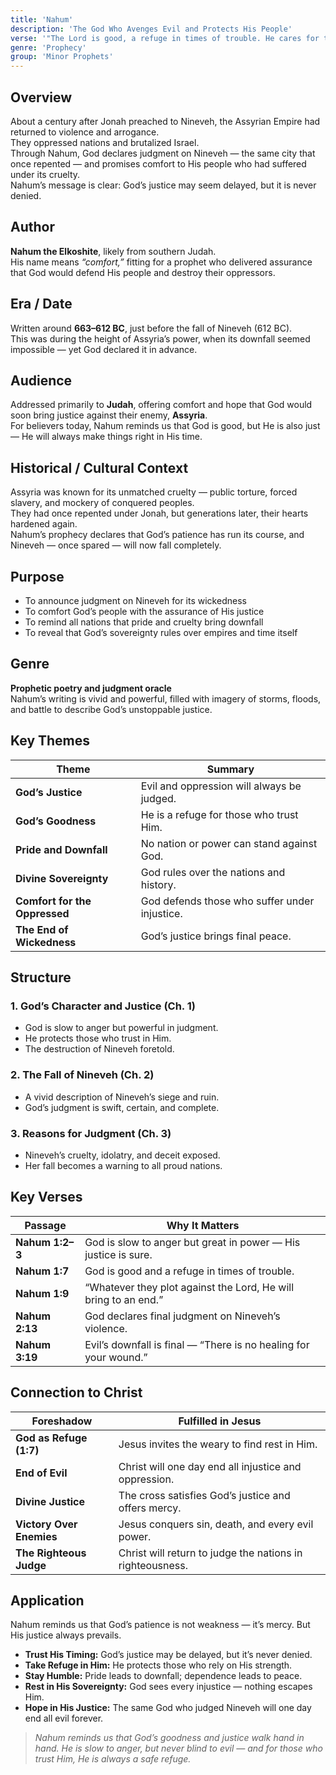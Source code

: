 ```yaml
---
title: 'Nahum'
description: 'The God Who Avenges Evil and Protects His People'
verse: '"The Lord is good, a refuge in times of trouble. He cares for those who trust in Him." — Nahum 1:7'
genre: 'Prophecy'
group: 'Minor Prophets'
---
```


## Overview  
About a century after Jonah preached to Nineveh, the Assyrian Empire had returned to violence and arrogance.  
They oppressed nations and brutalized Israel.  
Through Nahum, God declares judgment on Nineveh — the same city that once repented — and promises comfort to His people who had suffered under its cruelty.  
Nahum’s message is clear: God’s justice may seem delayed, but it is never denied.

## Author  
**Nahum the Elkoshite**, likely from southern Judah.  
His name means *“comfort,”* fitting for a prophet who delivered assurance that God would defend His people and destroy their oppressors.

## Era / Date  
Written around **663–612 BC**, just before the fall of Nineveh (612 BC).  
This was during the height of Assyria’s power, when its downfall seemed impossible — yet God declared it in advance.

## Audience  
Addressed primarily to **Judah**, offering comfort and hope that God would soon bring justice against their enemy, **Assyria**.  
For believers today, Nahum reminds us that God is good, but He is also just — He will always make things right in His time.

## Historical / Cultural Context  
Assyria was known for its unmatched cruelty — public torture, forced slavery, and mockery of conquered peoples.  
They had once repented under Jonah, but generations later, their hearts hardened again.  
Nahum’s prophecy declares that God’s patience has run its course, and Nineveh — once spared — will now fall completely.

## Purpose  
- To announce judgment on Nineveh for its wickedness  
- To comfort God’s people with the assurance of His justice  
- To remind all nations that pride and cruelty bring downfall  
- To reveal that God’s sovereignty rules over empires and time itself  

## Genre  
**Prophetic poetry and judgment oracle**  
Nahum’s writing is vivid and powerful, filled with imagery of storms, floods, and battle to describe God’s unstoppable justice.

## Key Themes  

| Theme | Summary |
|-------|----------|
| **God’s Justice** | Evil and oppression will always be judged. |
| **God’s Goodness** | He is a refuge for those who trust Him. |
| **Pride and Downfall** | No nation or power can stand against God. |
| **Divine Sovereignty** | God rules over the nations and history. |
| **Comfort for the Oppressed** | God defends those who suffer under injustice. |
| **The End of Wickedness** | God’s justice brings final peace. |

## Structure  

### 1. God’s Character and Justice (Ch. 1)
- God is slow to anger but powerful in judgment.  
- He protects those who trust in Him.  
- The destruction of Nineveh foretold.  

### 2. The Fall of Nineveh (Ch. 2)
- A vivid description of Nineveh’s siege and ruin.  
- God’s judgment is swift, certain, and complete.  

### 3. Reasons for Judgment (Ch. 3)
- Nineveh’s cruelty, idolatry, and deceit exposed.  
- Her fall becomes a warning to all proud nations.  

## Key Verses  

| Passage | Why It Matters |
|----------|----------------|
| **Nahum 1:2–3** | God is slow to anger but great in power — His justice is sure. |
| **Nahum 1:7** | God is good and a refuge in times of trouble. |
| **Nahum 1:9** | “Whatever they plot against the Lord, He will bring to an end.” |
| **Nahum 2:13** | God declares final judgment on Nineveh’s violence. |
| **Nahum 3:19** | Evil’s downfall is final — “There is no healing for your wound.” |

## Connection to Christ  

| Foreshadow | Fulfilled in Jesus |
|-------------|-------------------|
| **God as Refuge (1:7)** | Jesus invites the weary to find rest in Him. |
| **End of Evil** | Christ will one day end all injustice and oppression. |
| **Divine Justice** | The cross satisfies God’s justice and offers mercy. |
| **Victory Over Enemies** | Jesus conquers sin, death, and every evil power. |
| **The Righteous Judge** | Christ will return to judge the nations in righteousness. |

## Application  
Nahum reminds us that God’s patience is not weakness — it’s mercy. But His justice always prevails.  
- **Trust His Timing:** God’s justice may be delayed, but it’s never denied.  
- **Take Refuge in Him:** He protects those who rely on His strength.  
- **Stay Humble:** Pride leads to downfall; dependence leads to peace.  
- **Rest in His Sovereignty:** God sees every injustice — nothing escapes Him.  
- **Hope in His Justice:** The same God who judged Nineveh will one day end all evil forever.  

> *Nahum reminds us that God’s goodness and justice walk hand in hand. He is slow to anger, but never blind to evil — and for those who trust Him, He is always a safe refuge.*
